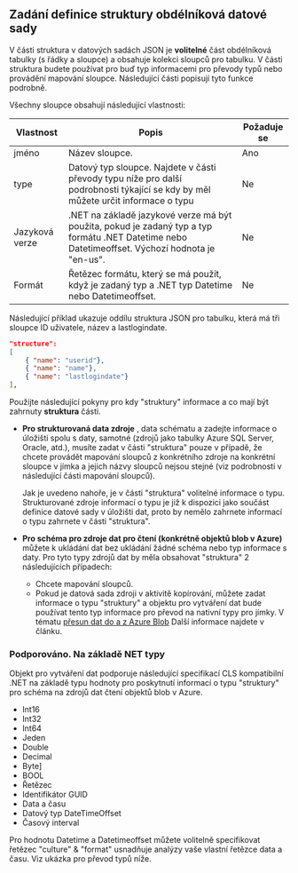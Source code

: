## <a name="specifying-structure-definition-for-rectangular-datasets"></a>Zadání definice struktury obdélníková datové sady
V části struktura v datových sadách JSON je **volitelné** část obdélníková tabulky (s řádky a sloupce) a obsahuje kolekci sloupců pro tabulku. V části struktura budete používat pro buď typ informacemi pro převody typů nebo provádění mapování sloupce. Následující části popisují tyto funkce podrobně. 

Všechny sloupce obsahují následující vlastnosti:

| Vlastnost | Popis | Požaduje se |
| --- | --- | --- |
| jméno |Název sloupce. |Ano |
| type |Datový typ sloupce. Najdete v části převody typu níže pro další podrobnosti týkající se kdy by měl můžete určit informace o typu |Ne |
| Jazyková verze |.NET na základě jazykové verze má být použita, pokud je zadaný typ a typ formátu .NET Datetime nebo Datetimeoffset. Výchozí hodnota je "en-us". |Ne |
| Formát |Řetězec formátu, který se má použít, když je zadaný typ a .NET typ Datetime nebo Datetimeoffset. |Ne |

Následující příklad ukazuje oddílu struktura JSON pro tabulku, která má tři sloupce ID uživatele, název a lastlogindate.

```json
"structure": 
[
    { "name": "userid"},
    { "name": "name"},
    { "name": "lastlogindate"}
],
```

Použijte následující pokyny pro kdy "struktury" informace a co mají být zahrnuty **struktura** části.

* **Pro strukturovaná data zdroje** , data schématu a zadejte informace o úložišti spolu s daty, samotné (zdrojů jako tabulky Azure SQL Server, Oracle, atd.), musíte zadat v části "struktura" pouze v případě, že chcete provádět mapování sloupců z konkrétního zdroje na konkrétní sloupce v jímka a jejich názvy sloupců nejsou stejné (viz podrobnosti v následující části mapování sloupců). 
  
    Jak je uvedeno nahoře, je v části "struktura" volitelné informace o typu. Strukturované zdroje informací o typu je již k dispozici jako součást definice datové sady v úložišti dat, proto by nemělo zahrnete informací o typu zahrnete v části "struktura".
* **Pro schéma pro zdroje dat pro čtení (konkrétně objektů blob v Azure)** můžete k ukládání dat bez ukládání žádné schéma nebo typ informace s daty. Pro tyto typy zdrojů dat by měla obsahovat "struktura" 2 následujících případech:
  * Chcete mapování sloupců.
  * Pokud je datová sada zdroji v aktivitě kopírování, můžete zadat informace o typu "struktury" a objektu pro vytváření dat bude používat tento typ informace pro převod na nativní typy pro jímky. V tématu [přesun dat do a z Azure Blob](../articles/data-factory/data-factory-azure-blob-connector.md) Další informace najdete v článku.

### <a name="supported-net-based-types"></a>Podporováno. Na základě NET typy
Objekt pro vytváření dat podporuje následující specifikací CLS kompatibilní .NET na základě typu hodnoty pro poskytnutí informací o typu "struktury" pro schéma na zdrojů dat čtení objektů blob v Azure.

* Int16
* Int32 
* Int64
* Jeden
* Double
* Decimal
* Byte]
* BOOL
* Řetězec 
* Identifikátor GUID
* Data a času
* Datový typ DateTimeOffset
* Časový interval 

Pro hodnotu Datetime a Datetimeoffset můžete volitelně specifikovat řetězec "culture" & "format" usnadňuje analýzy vaše vlastní řetězce data a času. Viz ukázka pro převod typů níže.

